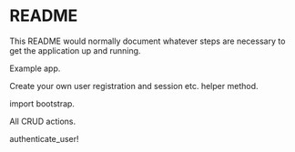 # README

This README would normally document whatever steps are necessary to get the
application up and running.

Example app.

Create your own user registration and session etc. helper method.

import bootstrap.

All CRUD actions.

authenticate_user!
